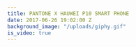 ```yaml
---
title: PANTONE X HAUWEI P10 SMART PHONE
date: 2017-06-26 19:02:00 Z
background_image: "/uploads/giphy.gif"
is_video: true
---
```


